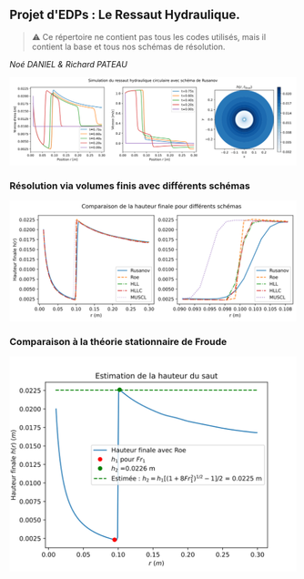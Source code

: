 ## Projet d'EDPs : Le Ressaut Hydraulique.

> ⚠️ Ce répertoire ne contient pas tous les codes utilisés, mais il contient la base et tous nos schémas de résolution.

_Noé DANIEL & Richard PATEAU_

<img src="Visuels/ressaut_circulaire_rusanov.svg">

### Résolution via volumes finis avec différents schémas

<img src="Visuels/Comparaison_hauteur_finale.svg">

### Comparaison à la théorie stationnaire de Froude

<img src="Visuels/Estimation_hauteur_saut.svg">
